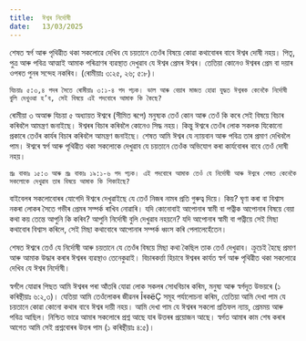 ```yaml
---
title:  ঈশ্বৰ নিৰ্দোষী
date:   13/03/2025
---
```


শেষত স্বৰ্গ আৰু পৃথিৱীত থকা সকলোৱে দেখিব যে চয়তানে তেওঁৰ বিষয়ে কোৱা কথাবোৰৰ বাবে ঈশ্বৰ দোষী নহয়। পিতৃ, পুত্ৰ আৰু পবিত্ৰ আত্মাই আমাক পৰিত্ৰাণৰ ব্যৱস্থাত দেখুৱাব যে ঈশ্বৰ প্ৰেমৰ ঈশ্বৰ। তেতিয়া কোনেও ঈশ্বৰৰ প্ৰেম বা দয়াৰ ওপৰত পুনৰ সন্দেহ নকৰিব। (ৰোমীয়াঃ ৩:২৫, ২৬; ৫:৮)।

`যিচয়াঃ ৫:৩,৪ পদৰ সৈতে ৰোমীয়াঃ ৩:১-৪ পদ পঢ়ক। ভাল আৰু বেয়াৰ মাজত হোৱা যুদ্ধত ঈশ্বৰক কেনেকৈ নিৰ্দোষী বুলি দেখুওৱা হ’ব, সেই বিষয়ে এই পদবোৰে আমাক কি কৈছে?`

ৰোমীয়া ৩ অআৰু যিচয়া ৫ অধ্যায়ত ঈশ্বৰে (সীমিত ৰূপে) মনুষ্যক তেওঁ কোন আৰু তেওঁ কি কৰে সেই বিষয়ে বিচাৰ কৰিবলৈ আমন্ত্ৰণ জনাইছে। ঈশ্বৰৰ বিচাৰ কৰিবলৈ কোনেও সিদ্ধ নহয়। কিন্তু ঈশ্বৰে তেওঁৰ লোক সকলক যিকোনো প্ৰকাৰে তেওঁৰ কাৰ্যৰ বিচাৰ কৰিবলৈ আমন্ত্ৰণ জনাইছে। শেষত আমি ঈশ্বৰ যে ন্যায়বান আৰু পবিত্ৰ তাৰ প্ৰমাণ দেখিবলৈ পাম। ঈশ্বৰে স্বৰ্গ আৰু পৃথিৱীত থকা সকলোকে দেখুৱাব যে চয়তানে তেওঁক অভিযোগ কৰা কাৰ্যবোৰৰ বাবে তেওঁ দোষী নহয়।

`প্ৰঃ বাক্যঃ ১৫:৩ আৰু প্ৰঃ বাক্যঃ ১৯:১-৬ পদ পঢ়ক। এই পদবোৰে আমাক তেওঁ যে নিৰ্দোষী আৰু ঈশ্বৰে শেষত কেনেকৈ সকলোকে দেখুৱাব তাৰ বিষয়ে আমাক কি শিকাইছে?`

বাইবেলৰ সকলোবোৰৰ যোগেদি ঈশ্বৰে দেখুৱাইছে যে তেওঁ নিজৰ নামৰ প্ৰতি গুৰুত্ব দিয়ে। কিয়? ঘৃণা কৰা বা বিশ্বাস নকৰা লোকৰ সৈতে গভীৰ প্ৰেমৰ সম্পৰ্ক ৰাখিব নোৱাৰি। যদি কোনোবাই আপোনাৰ স্বামী বা পত্নীক আপোনাৰ বিষয়ে বেয়া কথা কয় তেন্তে আপুনি কি কৰিব? আপুনি নিৰ্দোষী বুলি দেখুৱাব নহয়নে? যদি আপোনাৰ স্বামী বা পত্নীয়ে সেই মিছা কথাবোৰ বিশ্বাস কৰিলে, সেই মিছা কথাবোৰে আপোনাৰ সম্পৰ্ক ধ্বংস কৰি পেলালেহেঁতেন।

শেষত ঈশ্বৰে তেওঁ যে নিৰ্দোষী আৰু চয়তানে যে তেওঁৰ বিষয়ে মিছা কথা কৈছিল তাক তেওঁ দেখুৱাব। ক্ৰুচেই হৈছে প্ৰমাণ আৰু আমাক উদ্ধাৰ কৰাৰ ঈশ্বৰৰ ব্যৱস্থাও তেনেকুৱাই। বিচাৰকৰ্ত্তা হিচাবে ঈশ্বৰৰ কাৰ্যত স্বৰ্গ আৰু পৃথিৱীত থকা সকলোৱে দেখিব যে ঈশ্বৰ নিৰ্দোষী।

স্বৰ্গলৈ যোৱাৰ পিছত আমি ঈশ্বৰৰ পৰা আঁতৰি যোৱা লোক সকলৰ সোধবিচাৰ কৰিম, মনুষ্য আৰু স্বৰ্গদূত উভয়ৰে (১ কৰিন্থীয়াঃ ৬:২,৩)। যেতিয়া আমি তেওঁলোকৰ জীৱনৰ ÎৰকëÇ সমূহ পৰ্যালোচনা কৰিম, তেতিয়া আমি দেখা পাম যে চয়তানে কোৱা কোনো কথাৰ বাবে ঈশ্বৰ দায়ী নহয়। আমি দেখা পাম যে ঈশ্বৰৰ সকলো প্ৰতিফল ন্যায়, প্ৰেমময় আৰু পবিত্ৰ আছিল। নিশ্চিত ভাৱে আমাৰ সকলোৰে প্ৰশ্ন আছে যাৰ উত্তৰৰ প্ৰয়োজন আছে। স্বৰ্গত আমাৰ কাম শেষ কৰাৰ আগেত আমি সেই প্ৰশ্নবোৰৰ উত্তৰ পাম (১ কৰিন্থীয়াঃ ৪:৫)।
